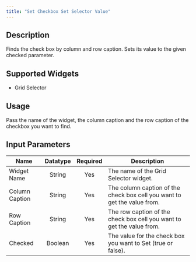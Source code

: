 ```yaml
---
title: "Set Checkbox Set Selector Value"
---
```

## Description
Finds the check box by column and row caption. Sets its value to the given checked parameter.

## Supported Widgets
 + Grid Selector

 ## Usage
 Pass the name of the widget, the column caption and the row caption of the checkbox you want to find.

## Input Parameters
Name | Datatype | Required | Description
---- | :--------: | :--------: | ---------------
Widget Name | String | Yes | The name of the Grid Selector widget.
Column Caption | String | Yes | The column caption of the check box cell you want to get the value from.
Row Caption | String | Yes | The row caption of the check box cell you want to get the value from.
Checked | Boolean | Yes | The value for the check box you want to Set (true or false).
